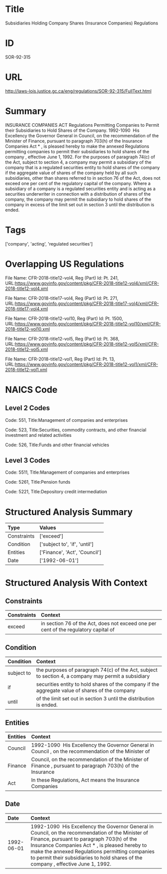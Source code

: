 # Title
Subsidiaries Holding Company Shares (Insurance Companies) Regulations


# ID
SOR-92-315

# URL
http://laws-lois.justice.gc.ca/eng/regulations/SOR-92-315/FullText.html


# Summary
INSURANCE COMPANIES ACT Regulations Permitting Companies to Permit their Subsidiaries to Hold Shares of the Company.
1992-1090  His Excellency the Governor General in Council, on the recommendation of the Minister of Finance, pursuant to paragraph 703(h) of the  Insurance Companies Act * , is pleased hereby to make the annexed  Regulations permitting companies to permit their subsidiaries to hold shares of the company , effective June 1, 1992.
For the purposes of paragraph 74(c) of the Act, subject to section 4, a company may permit a subsidiary of the company that is a regulated securities entity to hold shares of the company if the aggregate value of shares of the company held by all such subsidiaries, other than shares referred to in section 76 of the Act, does not exceed one per cent of the regulatory capital of the company.
Where a subsidiary of a company is a regulated securities entity and is acting as a securities underwriter in connection with a distribution of shares of the company, the company may permit the subsidiary to hold shares of the company in excess of the limit set out in section 3 until the distribution is ended.


# Tags
['company', 'acting', 'regulated securities']


# Overlapping US Regulations
File Name: CFR-2018-title12-vol4, Reg (Part) Id: Pt. 241, URL:https://www.govinfo.gov/content/pkg/CFR-2018-title12-vol4/xml/CFR-2018-title12-vol4.xml

File Name: CFR-2018-title17-vol4, Reg (Part) Id: Pt. 271, URL:https://www.govinfo.gov/content/pkg/CFR-2018-title17-vol4/xml/CFR-2018-title17-vol4.xml

File Name: CFR-2018-title12-vol10, Reg (Part) Id: Pt. 1500, URL:https://www.govinfo.gov/content/pkg/CFR-2018-title12-vol10/xml/CFR-2018-title12-vol10.xml

File Name: CFR-2018-title12-vol5, Reg (Part) Id: Pt. 368, URL:https://www.govinfo.gov/content/pkg/CFR-2018-title12-vol5/xml/CFR-2018-title12-vol5.xml

File Name: CFR-2018-title12-vol1, Reg (Part) Id: Pt. 13, URL:https://www.govinfo.gov/content/pkg/CFR-2018-title12-vol1/xml/CFR-2018-title12-vol1.xml




# NAICS Code
## Level 2 Codes
Code: 551, Title:Management of companies and enterprises

Code: 523, Title:Securities, commodity contracts, and other financial investment and related activities

Code: 526, Title:Funds and other financial vehicles




## Level 3 Codes
Code: 5511, Title:Management of companies and enterprises

Code: 5261, Title:Pension funds

Code: 5221, Title:Depository credit intermediation







# Structured Analysis Summary
| Type        | Values                        |
|:------------|:------------------------------|
| Constraints | ['exceed']                    |
| Condition   | ['subject to', 'if', 'until'] |
| Entities    | ['Finance', 'Act', 'Council'] |
| Date        | ['1992-06-01']                |


# Structured Analysis With Context
 


## Constraints
| Constraints   | Context                                                                             |
|:--------------|:------------------------------------------------------------------------------------|
| exceed        | in section 76 of the Act, does not exceed one per cent of the regulatory capital of |


## Condition
| Condition   | Context                                                                                             |
|:------------|:----------------------------------------------------------------------------------------------------|
| subject to  | the purposes of paragraph 74(c) of the Act, subject to section 4, a company may permit a subsidiary |
| if          | securities entity to hold shares of the company if the aggregate value of shares of the company     |
| until       | of the limit set out in section 3 until  the distribution is ended.                                 |


## Entities
| Entities   | Context                                                                                                   |
|:-----------|:----------------------------------------------------------------------------------------------------------|
| Council    | 1992-1090  His Excellency the Governor General in  Council , on the recommendation of the Minister of     |
| Finance    | Council, on the recommendation of the Minister of Finance , pursuant to paragraph 703(h) of the Insurance |
| Act        | In these Regulations,  Act   means the  Insurance Companies                                               |


## Date
| Date       | Context                                                                                                                                                                                                                                                                                                                                    |
|:-----------|:-------------------------------------------------------------------------------------------------------------------------------------------------------------------------------------------------------------------------------------------------------------------------------------------------------------------------------------------|
| 1992-06-01 | 1992-1090  His Excellency the Governor General in Council, on the recommendation of the Minister of Finance, pursuant to paragraph 703(h) of the  Insurance Companies Act * , is pleased hereby to make the annexed  Regulations permitting companies to permit their subsidiaries to hold shares of the company , effective June 1, 1992. |


